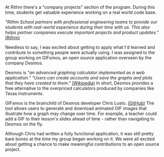 At Rithm there's a "company projects" section of the program. During this time, students get valuable experience working on a real world code base.   
   
_"Rithm School partners with professional engineering teams to provide our students with real-world experience during their time with us. This also helps partner companies execute important projects and product updates."_ [(Rithm)](https://www.rithmschool.com/company-projects)   
   
Needless to say, I was excited about getting to apply what I'd learned and contribute to something people were actually using. I was assigned to the group working on GIFsmos, an open source application overseen by the company Desmos.

Desmos is _"an advanced graphing calculator implemented as a web application." "Users can create accounts and save the graphs and plots that they have created to them."_ [(Wikipedia)](https://en.wikipedia.org/wiki/Desmos_(graphing)) In short, Desmos provides a free alternative to the overpriced calculators produced by companies like Texas Instruments.   
   
GIFsmos is the brainchild of Desmos developer Chris Lusto. [(GitHub)](https://github.com/ctlusto) The tool allows users to generate and download animated GIF images that illustrate how a graph may change over time. For example, a teacher could add a GIF to their lesson's slides ahead of time - rather than navigating to Desmos on the fly.   
   
Although Chris had written a fully functional application, it was still pretty bare bones at the time my group began working on it. We were all excited about getting a chance to make meaningful contributions to an open source project.


